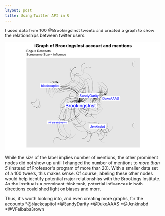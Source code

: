 ```yaml
---
layout: post
title: Using Twitter API in R
---
```


I used data from 100 @BrookingsInst tweets and created a graph to show the relationships between twitter users.

![](/images/iGraph%20Final.png)

While the size of the label implies number of mentions, the other prominent nodes did not show up until I changed the number of mentions to _more than 5_ (instead of Professor's program of more than 20). With a smaller data set of a 100 tweets, this makes sense.
Of course, labeling these other nodes would help identify potential major relationships with the Brookings Institute. As the Institue is a prominent think tank, potential influences in both directions could shed light on biases and more.

Thus, it's worth looking into, and even creating more graphs, for the accounts
*@blackcapitol
*@SandyDarity
*@DukeAAAS
*@Jenkinsbd
*@VFelbabaBrown
